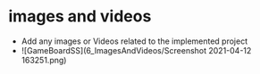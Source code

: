 # images and videos

* Add any images or Videos related to the implemented project
* ![GameBoardSS](6_ImagesAndVideos/Screenshot 2021-04-12 163251.png)
